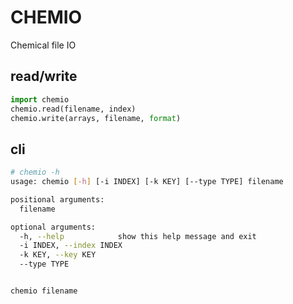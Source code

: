 # CHEMIO


Chemical file IO




## read/write

```python
import chemio
chemio.read(filename, index)
chemio.write(arrays, filename, format)
```


## cli

```bash
# chemio -h
usage: chemio [-h] [-i INDEX] [-k KEY] [--type TYPE] filename

positional arguments:
  filename

optional arguments:
  -h, --help            show this help message and exit
  -i INDEX, --index INDEX
  -k KEY, --key KEY
  --type TYPE


chemio filename
```
